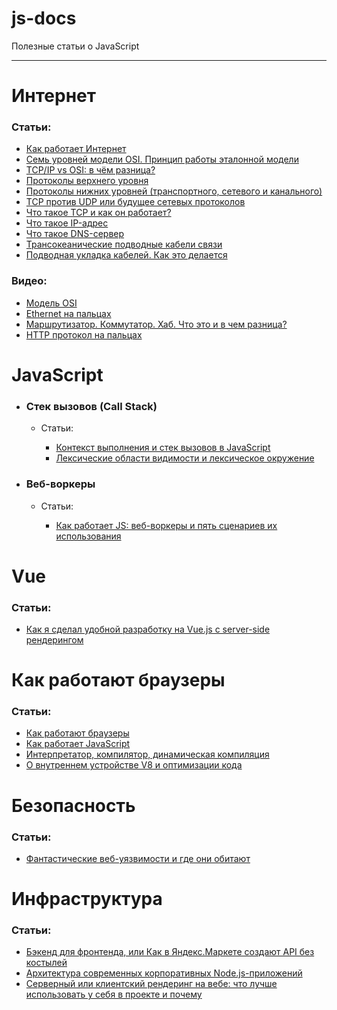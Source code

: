 # js-docs
Полезные статьи о JavaScript

---

# Интернет

### Статьи:
- [Как работает Интернет](https://developer.mozilla.org/ru/docs/Learn/Common_questions/How_does_the_Internet_work)
- [Семь уровней модели OSI. Принцип работы эталонной модели](https://zametkinapolyah.ru/veb-programmirovanie/servernoe-programmirovanie-server-apache/osnovy-interneta-chast-1-sem-urovnej-modeli-osi-princip-raboty-etalonnoj-modeli.html)
- [TCP/IP vs OSI: в чём разница?](https://community.fs.com/ru/blog/tcpip-vs-osi-whats-the-difference-between-the-two-models.html#:~:text=TCP%2FIP%20%2D%20%D1%8D%D1%82%D0%BE%20%D1%81%D1%82%D0%B0%D0%BD%D0%B4%D0%B0%D1%80%D1%82%D0%BD%D1%8B%D0%B9%20%D0%BF%D1%80%D0%BE%D1%82%D0%BE%D0%BA%D0%BE%D0%BB,%D0%BC%D0%BE%D0%B4%D0%B5%D0%BB%D1%8C%20OSI%20%D0%BF%D0%BE%D0%B4%D0%B4%D0%B5%D1%80%D0%B6%D0%B8%D0%B2%D0%B0%D0%B5%D1%82%20%D0%B3%D0%BE%D1%80%D0%B8%D0%B7%D0%BE%D0%BD%D1%82%D0%B0%D0%BB%D1%8C%D0%BD%D1%8B%D0%B9%20%D0%BF%D0%BE%D0%B4%D1%85%D0%BE%D0%B4.)
- [Протоколы верхнего уровня](https://habr.com/ru/post/307714/)
- [Протоколы нижних уровней (транспортного, сетевого и канального)](https://habr.com/ru/post/308636/)
- [TCP против UDP или будущее сетевых протоколов](https://habr.com/ru/company/oleg-bunin/blog/461829/)
- [Что такое TCP и как он работает?](https://ip-calculator.ru/blog/ask/chto-takoe-tcp-i-kak-on-rabotaet/)
- [Что такое IP-адрес](https://www.kaspersky.ru/resource-center/definitions/what-is-an-ip-address)
- [Что такое DNS-сервер](https://selectel.ru/blog/dns-server/)
- [Трансокеанические подводные кабели связи](https://habr.com/ru/post/228415/)
- [Подводная укладка кабелей. Как это делается](https://habr.com/ru/post/242381/)


### Видео:
- [Модель OSI](https://www.youtube.com/watch?v=je0QFU7p5Oo&list=PLVULwBUtsriM4vvqL6HNAdkLMEo0NR3S2&index=20)
- [Ethernet на пальцах](https://www.youtube.com/watch?v=jLGadArowCE)
- [Маршрутизатор. Коммутатор. Хаб. Что это и в чем разница?](https://www.youtube.com/watch?v=Bwg-om5NnmQ)
- [HTTP протокол на пальцах](https://www.youtube.com/watch?v=C_QZtajkDf0)

# JavaScript

- ### Стек вызовов (Call Stack)

  - Статьи:

    -  [Контекст выполнения и стек вызовов в JavaScript](https://habr.com/ru/company/ruvds/blog/422089/)
    -  [Лексические области видимости и лексическое окружение](http://jsflow.org/docs/lex-env/)




 - ### Веб-воркеры

   - Статьи:

     - [Как работает JS: веб-воркеры и пять сценариев их использования](https://habr.com/ru/company/ruvds/blog/348424/)

# Vue

### Статьи:

- [Как я сделал удобной разработку на Vue.js с server-side рендерингом](https://habr.com/ru/post/458396/)


# Как работают браузеры

### Статьи:

- [Как работают браузеры](https://developer.mozilla.org/ru/docs/Web/Performance/How_browsers_work)
- [Как работает JavaScript](https://medium.com/nuances-of-programming/%D0%BA%D0%B0%D0%BA-%D1%80%D0%B0%D0%B1%D0%BE%D1%82%D0%B0%D0%B5%D1%82-javascript-cdbef3f20a66)
- [Интерпретатор, компилятор, динамическая компиляция](http://jsflow.org/docs/js-engines/)
- [О внутреннем устройстве V8 и оптимизации кода](https://habr.com/ru/company/ruvds/blog/337460/)


# Безопасность

### Статьи:

- [Фантастические веб-уязвимости и где они обитают](https://habr.com/ru/company/simbirsoft/blog/659847/)


# Инфраструктура

### Статьи:

- [Бэкенд для фронтенда, или Как в Яндекс.Маркете создают API без костылей](https://habr.com/ru/company/yandex/blog/428141/)
- [Архитектура современных корпоративных Node.js-приложений](https://habr.com/ru/company/yandex/blog/428141/)
- [Серверный или клиентский рендеринг на вебе: что лучше использовать у себя в проекте и почему](https://tproger.ru/translations/rendering-on-the-web/)